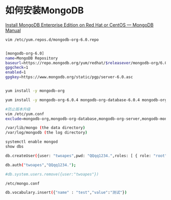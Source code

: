 # 如何安装MongoDB

[Install MongoDB Enterprise Edition on Red Hat or CentOS — MongoDB Manual](https://www.mongodb.com/docs/manual/tutorial/install-mongodb-enterprise-on-red-hat/)

```sh
vim /etc/yum.repos.d/mongodb-org-6.0.repo


[mongodb-org-6.0]
name=MongoDB Repository
baseurl=https://repo.mongodb.org/yum/redhat/$releasever/mongodb-org/6.0/x86_64/
gpgcheck=1
enabled=1
gpgkey=https://www.mongodb.org/static/pgp/server-6.0.asc


yum install -y mongodb-org

yum install -y mongodb-org-6.0.4 mongodb-org-database-6.0.4 mongodb-org-server-6.0.4 mongodb-org-mongos-6.0.4 mongodb-org-tools-6.0.4

#防止版本升级
vim /etc/yum.conf
exclude=mongodb-org,mongodb-org-database,mongodb-org-server,mongodb-mongosh,mongodb-org-mongos,mongodb-org-tools

/var/lib/mongo (the data directory)
/var/log/mongodb (the log directory)

systemctl enable mongod
show dbs
```

```sh
db.createUser({user: "twoapes",pwd: "QQqq1234.",roles: [ { role: "root", db: "admin" } ]})

db.auth("twoapes","QQqq1234.");

#db.system.users.remove({user:"twoapes"})

/etc/mongo.conf

db.vocabulary.insert({"name" : "test","value":"测试"})
```
